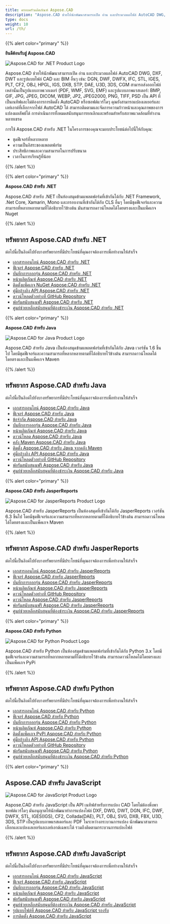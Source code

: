 ```yaml
---
title: ครอบครัวผลิตภัณฑ์ Aspose.CAD
description: "Aspose.CAD ช่วยให้นักพัฒนาสามารถเปิด อ่าน และประมวลผลไฟล์ AutoCAD DWG, DXF, DWT และรูปแบบไฟล์ CAD และ BIM อื่นๆ เช่น: DGN, DWF, DWFX, IFC, STL, IGES, PLT, CF2, OBJ, HPGL, IGS, DXB, STP, DAE, U3D, 3DS, CGM"
type: docs
weight: 10
url: /th/
---
```


{{% alert color="primary" %}}

**ยินดีต้อนรับสู่ Aspose.CAD**

![Aspose.CAD for .NET Product Logo](/_assets/home_1.png)

Aspose.CAD ช่วยให้นักพัฒนาสามารถเปิด อ่าน และประมวลผลไฟล์ AutoCAD DWG, DXF, DWT และรูปแบบไฟล์ CAD และ BIM อื่นๆ เช่น: DGN, DWF, DWFX, IFC, STL, IGES, PLT, CF2, OBJ, HPGL, IGS, DXB, STP, DAE, U3D, 3DS, CGM สามารถส่งออกไฟล์เหล่านั้นเป็นรูปแบบภาพเวกเตอร์ (PDF, WMF, SVG, EMF) และรูปแบบภาพแรสเตอร์: BMP, GIF, JPG, JPEG, DICOM, WEBP, JP2, JPEG2000, PNG, TIFF, PSD เป็น API ที่เป็นเนทิฟและไม่ต้องการการติดตั้ง AutoCAD หรือซอฟต์แวร์ใดๆ คุณยังสามารถแปลงเลเยอร์และเลย์เอาต์ที่เลือกจากไฟล์ AutoCAD ได้
สามารถติดตามและจัดการความก้าวหน้าและคุณภาพของการแปลงผลลัพธ์ได้ การดำเนินการทั้งหมดสนับสนุนการยกเลิกและพร้อมสำหรับสภาพแวดล้อมที่ทำงานหลายเธรด

การใช้ Aspose.CAD สำหรับ .NET ในโครงการของคุณจะมอบประโยชน์ต่อไปนี้ให้กับคุณ:

- ชุดฟีเจอร์ที่หลากหลาย
- ความเป็นอิสระของแพลตฟอร์ม
- ประสิทธิภาพและความสามารถในการปรับขนาด
- เวลาในการเรียนรู้ที่น้อย

{{% /alert %}}

{{% alert color="primary" %}}

**Aspose.CAD สำหรับ .NET**

Aspose.CAD สำหรับ .NET เป็นห้องสมุดข้ามแพลตฟอร์มที่เข้ากันได้กับ .NET Framework, .Net Core, Xamarin, Mono และกรอบงานที่เข้ากันได้กับ CLS อื่นๆ โดยมีชุดฟีเจอร์และความสามารถที่หลากหลายตามที่ได้อธิบายไว้ข้างต้น มันสามารถดาวน์โหลดได้โดยตรงและเป็นแพ็คเกจ Nuget

{{% /alert %}}

## **ทรัพยากร Aspose.CAD สำหรับ .NET**

ต่อไปนี้เป็นลิงค์ไปยังบางทรัพยากรที่มีประโยชน์ที่คุณอาจต้องการเพื่อทำงานให้สำเร็จ

- [เอกสารออนไลน์ Aspose.CAD สำหรับ .NET](/th/cad/net/)
- [ฟีเจอร์ Aspose.CAD สำหรับ .NET](/th/cad/net/product-overview/#advanced-api-features)
- [บันทึกการออกรุ่น Aspose.CAD สำหรับ .NET](https://releases.aspose.com/cad/net/release-notes/)
- [หน้าผลิตภัณฑ์ Aspose.CAD สำหรับ .NET](https://products.aspose.com/cad/net/)
- [ติดตั้งแพ็คเกจ NuGet Aspose.CAD สำหรับ .NET](https://www.nuget.org/packages/Aspose.CAD/)
- [คู่มืออ้างอิง API Aspose.CAD สำหรับ .NET](https://reference.aspose.com/cad/net)
- [ดาวน์โหลดตัวอย่างที่ GitHub Repository](https://github.com/aspose-cad/Aspose.CAD-for-.NET)
- [ฟอรัมสนับสนุนฟรี Aspose.CAD สำหรับ .NET](https://forum.aspose.com/c/cad/19)
- [ศูนย์ช่วยเหลือสนับสนุนที่ต้องชำระเงิน Aspose.CAD สำหรับ .NET](https://helpdesk.aspose.com/)

{{% alert color="primary" %}}

**Aspose.CAD สำหรับ Java**

![Aspose.CAD for Java Product Logo](/_assets/home_2.png)

Aspose.CAD สำหรับ Java เป็นห้องสมุดข้ามแพลตฟอร์มที่เข้ากันได้กับ Java เวอร์ชัน 1.6 ขึ้นไป โดยมีชุดฟีเจอร์และความสามารถที่หลากหลายตามที่ได้อธิบายไว้ข้างต้น สามารถดาวน์โหลดได้โดยตรงและเป็นแพ็คเกจ Maven

{{% /alert %}}

## **ทรัพยากร Aspose.CAD สำหรับ Java**

ต่อไปนี้เป็นลิงค์ไปยังบางทรัพยากรที่มีประโยชน์ที่คุณอาจต้องการเพื่อทำงานให้สำเร็จ

- [เอกสารออนไลน์ Aspose.CAD สำหรับ Java](/th/cad/java/)
- [ฟีเจอร์ Aspose.CAD สำหรับ Java](/th/cad/java/product-overview/#advanced-api-features)
- [ข้อจำกัด Aspose.CAD สำหรับ Java](/th/cad/java/product-overview/#not-yet-supported)
- [บันทึกการออกรุ่น Aspose.CAD สำหรับ Java](https://releases.aspose.com/cad/java/release-notes/)
- [หน้าผลิตภัณฑ์ Aspose.CAD สำหรับ Java](https://products.aspose.com/cad/java/)
- [ดาวน์โหลด Aspose.CAD สำหรับ Java](https://releases.aspose.com/cad/java/)
- [คลัง Maven Aspose.CAD สำหรับ Java](https://releases.aspose.com/java/repo/com/aspose/aspose-cad/)
- [ติดตั้ง Aspose.CAD สำหรับ Java จากคลัง Maven](/th/cad/java/installation/)
- [คู่มืออ้างอิง API Aspose.CAD สำหรับ Java](https://reference.aspose.com/cad/java)
- [ดาวน์โหลดตัวอย่างที่ GitHub Repository](https://github.com/aspose-cad/Aspose.CAD-for-Java)
- [ฟอรัมสนับสนุนฟรี Aspose.CAD สำหรับ Java](https://forum.aspose.com/c/cad/19)
- [ศูนย์ช่วยเหลือสนับสนุนที่ต้องชำระเงิน Aspose.CAD สำหรับ Java](https://helpdesk.aspose.com/)

{{% alert color="primary" %}}

**Aspose.CAD สำหรับ JasperReports**

![Aspose.CAD for JasperReports Product Logo](/_assets/home_3.png)

Aspose.CAD สำหรับ JasperReports เป็นห้องสมุดที่เข้ากันได้กับ JasperReports เวอร์ชัน 6.3 ขึ้นไป โดยมีชุดฟีเจอร์และความสามารถที่หลากหลายตามที่ได้อธิบายไว้ข้างต้น สามารถดาวน์โหลดได้โดยตรงและเป็นแพ็คเกจ Maven

{{% /alert %}}

## **ทรัพยากร Aspose.CAD สำหรับ JasperReports**

ต่อไปนี้เป็นลิงค์ไปยังบางทรัพยากรที่มีประโยชน์ที่คุณอาจต้องการเพื่อทำงานให้สำเร็จ

- [เอกสารออนไลน์ Aspose.CAD สำหรับ JasperReports](/th/cad/jasperreports/)
- [ฟีเจอร์ Aspose.CAD สำหรับ JasperReports](/th/cad/jasperreports/features-overview/)
- [บันทึกการออกรุ่น Aspose.CAD สำหรับ JasperReports](https://releases.aspose.com/cad/jasperreports/release-notes/)
- [หน้าผลิตภัณฑ์ Aspose.CAD สำหรับ JasperReports](https://products.aspose.com/cad/jasperreports/)
- [ดาวน์โหลดตัวอย่างที่ GitHub Repository](https://github.com/aspose-cad/Aspose.CAD-for-JasperReports)
- [ดาวน์โหลด Aspose.CAD สำหรับ JasperReports](https://downloads.aspose.com/cad/jasperreports)
- [ฟอรัมสนับสนุนฟรี Aspose.CAD สำหรับ JasperReports](https://forum.aspose.com/c/cad/19)
- [ศูนย์ช่วยเหลือสนับสนุนที่ต้องชำระเงิน Aspose.CAD สำหรับ JasperReports](https://helpdesk.aspose.com/)

{{% alert color="primary" %}}

**Aspose.CAD สำหรับ Python**

![Aspose.CAD for Python Product Logo](/_assets/home_4.png)

Aspose.CAD สำหรับ Python เป็นห้องสมุดข้ามแพลตฟอร์มที่เข้ากันได้กับ Python 3.x โดยมีชุดฟีเจอร์และความสามารถที่หลากหลายตามที่ได้อธิบายไว้ข้างต้น สามารถดาวน์โหลดได้โดยตรงและเป็นแพ็คเกจ PyPi

{{% /alert %}}

## **ทรัพยากร Aspose.CAD สำหรับ Python**

ต่อไปนี้เป็นลิงค์ไปยังบางทรัพยากรที่มีประโยชน์ที่คุณอาจต้องการเพื่อทำงานให้สำเร็จ

- [เอกสารออนไลน์ Aspose.CAD สำหรับ Python](/th/cad/python-net/)
- [ฟีเจอร์ Aspose.CAD สำหรับ Python](/th/cad/python-net/product-overview/#advanced-api-features)
- [บันทึกการออกรุ่น Aspose.CAD สำหรับ Python](https://releases.aspose.com/cad/python-net/release-notes/)
- [หน้าผลิตภัณฑ์ Aspose.CAD สำหรับ Python](https://products.aspose.com/cad/python-net/)
- [ติดตั้งแพ็คเกจ PyPi Aspose.CAD สำหรับ Python](https://pypi.org/project/aspose-cad/)
- [คู่มืออ้างอิง API Aspose.CAD สำหรับ Python](https://reference.aspose.com/cad/python-net)
- [ดาวน์โหลดตัวอย่างที่ GitHub Repository](https://github.com/aspose-cad/Aspose.CAD-for-Python)
- [ฟอรัมสนับสนุนฟรี Aspose.CAD สำหรับ Python](https://forum.aspose.com/c/cad/19)
- [ศูนย์ช่วยเหลือสนับสนุนที่ต้องชำระเงิน Aspose.CAD สำหรับ Python](https://helpdesk.aspose.com/)

{{% alert color="primary" %}}

## **Aspose.CAD สำหรับ JavaScript**

![Aspose.CAD for JavaScript Product Logo](/_assets/home_5.png)

Aspose.CAD สำหรับ JavaScript เป็น API เนทิฟสำหรับการแปลง CAD โดยไม่ต้องพึ่งพาซอฟต์แวร์ใดๆ มันอนุญาตให้นักพัฒนาทำการแปลงไฟล์ DXF, DWG, DWT, DGN, IFC, DWF, DWFX, STL, IGES(IGS), CF2, Collada(DAE), PLT, OBJ, SVG, DXB, FBX, U3D, 3DS, STP เป็นรูปแบบภาพแรสเตอร์และ PDF
ในระหว่างกระบวนการแปลง นักพัฒนาสามารถเลือกและแปลงเลเยอร์และเลย์เอาต์เฉพาะได้ รวมถึงติดตามกระบวนการแปลงไฟล์

{{% /alert %}}

## **ทรัพยากร Aspose.CAD สำหรับ JavaScript**

ต่อไปนี้เป็นลิงค์ไปยังบางทรัพยากรที่มีประโยชน์ที่คุณอาจต้องการเพื่อทำงานให้สำเร็จ

- [เอกสารออนไลน์ Aspose.CAD สำหรับ JavaScript](/th/cad/javascript-net/)
- [ฟีเจอร์ Aspose.CAD สำหรับ JavaScript](/th/cad/javascript-net/features/)
- [บันทึกการออกรุ่น Aspose.CAD สำหรับ JavaScript](https://releases.aspose.com/cad/javascript-net/release-notes/)
- [หน้าผลิตภัณฑ์ Aspose.CAD สำหรับ JavaScript](https://products.aspose.com/cad/javascript-net/)
- [ฟอรัมสนับสนุนฟรี Aspose.CAD สำหรับ JavaScript](https://forum.aspose.com/c/cad/19)
- [ศูนย์ช่วยเหลือสนับสนุนที่ต้องชำระเงิน Aspose.CAD สำหรับ JavaScript](https://helpdesk.aspose.com/)
- [รูปแบบไฟล์ที่ Aspose.CAD สำหรับ JavaScript รองรับ](/th/cad/javascript-net/supported-file-formats/)
- [การติดตั้ง Aspose.CAD สำหรับ JavaScript](/th/cad/javascript-net/installation/)
